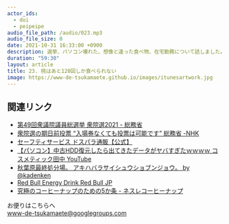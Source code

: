 ```yaml
---
actor_ids:
  - doi
  - peipeipe
audio_file_path: /audio/023.mp3
audio_file_size: 0
date: 2021-10-31 16:33:00 +0900
description: 選挙、パソコン壊れた、想像と違った食べ物、在宅勤務について話しました。
duration: "59:30"
layout: article
title: 23. 桃はあと120回しか食べられない
image: https://www-de-tsukamaete.github.io/images/itunesartwork.jpg
---
```



## 関連リンク
- [第49回衆議院議員総選挙 衆院選2021 - 総務省](https://www.soumu.go.jp/2021senkyo/)
- [衆院選の期日前投票 “入場券なくても投票は可能です” 総務省 -NHK](https://www.nhk.or.jp/shutoken/newsup/20211023a.html)
- [セーフティサービス ドスパラ通販【公式】](https://www.dospara.co.jp/5info/cts_safetyservice_cart_popup)
- [【パソコン】中古HDD復元したら出てきたデータがヤバすぎたｗｗｗｗ 
コスメティック田中 YouTube](https://www.youtube.com/watch?v=8xHPXLw9v7U)
- [秋葉原最終処分場。  アキハバラサイシュウショブンジョウ。 by @kadenken](https://junk.co.jp/)
- [Red Bull Energy Drink Red Bull JP](https://www.redbull.com/jp-ja/energydrink)
- [究極のコーヒーナップのための5か条 - ネスレコーヒーナップ](https://nestle.jp/coffee-nap/about/)

お便りはこちらへ<br/>
www-de-tsukamaete@googlegroups.com
